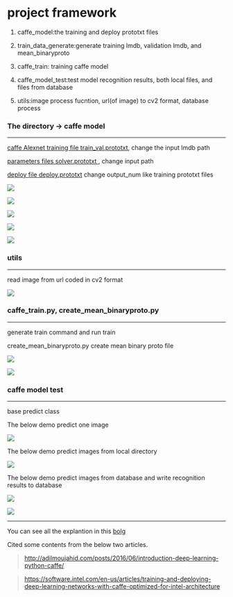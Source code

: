 # project framework
1. caffe_model:the training and deploy prototxt files

2. train_data_generate:generate training lmdb, validation lmdb, and mean_binaryproto

3. caffe_train: training caffe model

4. caffe_model_test:test model recognition results, both local files, and files from database

5. utils:image process fucntion, url(of image) to cv2 format, database process

### The directory -> caffe model
------------

[caffe Alexnet training file train_val.prototxt](https://github.com/BVLC/caffe/blob/master/models/bvlc_alexnet/train_val.prototxt), change the input lmdb path

[parameters files solver.prototxt ](https://github.com/BVLC/caffe/blob/master/models/bvlc_alexnet/solver.prototxt), change input path

[deploy file deploy.prototxt](https://github.com/BVLC/caffe/blob/master/models/bvlc_alexnet/deploy.prototxt) change output_num like training prototxt files


![](https://github.com/Jayhello/python_caffe_train_test/blob/master/run_images/caffe_traintxt_1.jpg)


![](https://github.com/Jayhello/python_caffe_train_test/blob/master/run_images/caffe_traintxt_2.jpg)


![](https://github.com/Jayhello/python_caffe_train_test/blob/master/run_images/caffe_traintxt_3.jpg)


![](https://github.com/Jayhello/python_caffe_train_test/blob/master/run_images/caffe_traintxt_4.jpg)


![](https://github.com/Jayhello/python_caffe_train_test/blob/master/run_images/caffe_traintxt_5.jpg)


### utils
------------

read image from url coded in cv2 format


![](https://github.com/Jayhello/python_caffe_train_test/blob/master/run_images/img_url_2%20(2).jpg)


### caffe_train.py, create_mean_binaryproto.py
------------
generate train command and run train

create_mean_binaryproto.py create mean binary proto file

![](https://github.com/Jayhello/python_caffe_train_test/blob/master/run_images/mean_1.png)

![](https://github.com/Jayhello/python_caffe_train_test/blob/master/run_images/mean_2.png)

### caffe model test
------------

base predict class

The below demo predict one image

![](https://github.com/Jayhello/python_caffe_train_test/blob/master/run_images/predict_base_1.jpg)

The below demo predict images from local directory

![](https://github.com/Jayhello/python_caffe_train_test/blob/master/run_images/predict_from_local_1.jpg)


The below demo predict images from database and write recognition results to database

![](https://github.com/Jayhello/python_caffe_train_test/blob/master/run_images/predict_from_db_1.jpg)

![](https://github.com/Jayhello/python_caffe_train_test/blob/master/run_images/predict_from_db_2.jpg)


-----------------

You can see all the explantion in this [bolg](http://blog.csdn.net/haluoluo211/article/details/77918156)


Cited some contents from the below two articles.

>http://adilmoujahid.com/posts/2016/06/introduction-deep-learning-python-caffe/

>https://software.intel.com/en-us/articles/training-and-deploying-deep-learning-networks-with-caffe-optimized-for-intel-architecture

